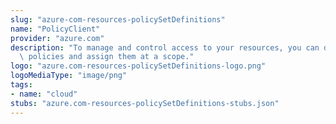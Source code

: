 ```yaml
---
slug: "azure-com-resources-policySetDefinitions"
name: "PolicyClient"
provider: "azure.com"
description: "To manage and control access to your resources, you can define customized\
  \ policies and assign them at a scope."
logo: "azure.com-resources-policySetDefinitions-logo.png"
logoMediaType: "image/png"
tags:
- name: "cloud"
stubs: "azure.com-resources-policySetDefinitions-stubs.json"
---
```

